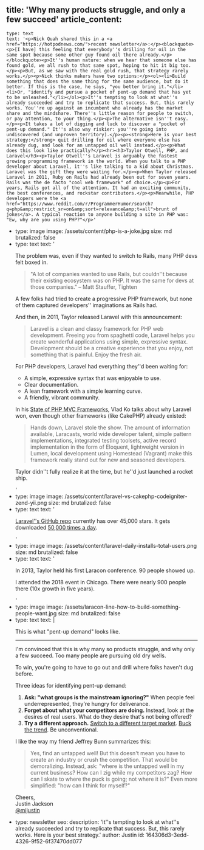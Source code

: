 title: 'Why many products struggle, and only a few succeed'
article_content:
  -
    type: text
    text: '<p>Nick Quah shared this in a <a href="https://hotpodnews.com/">recent newsletter</a>:</p><blockquote><p>[I have] this feeling that everybody''s drilling for oil in the same spot because some other guy found oil there already.</p></blockquote><p>It''s human nature: when we hear that someone else has found gold, we all rush to that same spot, hoping to hit it big too.</p><p>But, as we saw with the real gold rush, that strategy rarely works.</p><p>Nick thinks makers have two options:</p><ol><li>Build something that does the same thing for the same audience, but do it better. If this is the case, he says, "you better bring it."</li><li>Or, "identify and pursue a pocket of pent-up demand that has yet to be unleashed."</li></ol><p>It''s tempting to look at what''s already succeeded and try to replicate that success. But, this rarely works. You''re up against an incumbent who already has the market share and the mindshare. There''s little reason for people to switch, or pay attention, to your thing.</p><p>The alternative isn''t easy.</p><p>It takes a lot of digging and luck to discover a "pocket of pent-up demand." It''s also way riskier: you''re going into undiscovered (and unproven territory).</p><p><strong>Here is your best strategy:</strong> quit drilling for oil where everyone else has already dug, and look for an untapped oil well instead.</p><p>What does this look like practically?</p><hr><h3>Taylor Otwell, PHP, and Laravel</h3><p>Taylor Otwell''s Laravel is arguably the fastest growing programming framework in the world. When you talk to a PHP developer about Laravel, it''s like talking to a kid about Christmas. Laravel was the gift they were waiting for.</p><p>When Taylor released Laravel in 2011, Ruby on Rails had already been out for seven years. Rails was the de facto "cool web framework" of choice.</p><p>For years, Rails got all of the attention. It had an exciting community, the best conferences, and rockstar contributors.</p><p>Meanwhile, PHP developers were the <a href="https://www.reddit.com/r/ProgrammerHumor/search?q=php&amp;restrict_sr=on&amp;sort=relevance&amp;t=all">brunt of jokes</a>. A typical reaction to anyone building a site in PHP was: "Ew, why are you using PHP?"</p>'
  -
    type: image
    image: /assets/content/php-is-a-joke.jpg
    size: md
    brutalized: false
  -
    type: text
    text: '<p>The problem was, even if they wanted to switch to Rails, many PHP devs felt boxed in.</p><blockquote><p>"A lot of companies wanted to use Rails, but couldn''t because their existing ecosystem was on PHP. It was the same for devs at those companies." – Matt Stauffer, Tighten</p></blockquote><p>A few folks had tried to create a progressive PHP framework, but none of them captured developers'' imaginations as Rails had.</p><p>And then, in 2011, Taylor released Laravel with this announcement:</p><blockquote><p>Laravel is a clean and classy framework for PHP web development. Freeing you from spaghetti code, Laravel helps you create wonderful applications using simple, expressive syntax. Development should be a creative experience that you enjoy, not something that is painful. Enjoy the fresh air.</p></blockquote><p>For PHP developers, Laravel had everything they''d been waiting for:</p><ul><li>A simple, expressive syntax that was enjoyable to use.</li><li>Clear documentation.</li><li>A lean framework with a simple learning curve.</li><li>A friendly, vibrant community.</li></ul><p>In his <a href="https://medium.com/@vlad_ko/the-state-of-php-mvc-frameworks-in-2017-laravel-symfony-codeigniter-cakephp-zend-ccd3ab832c4f">State of PHP MVC Frameworks</a>, Vlad Ko talks about why Laravel won, even though other frameworks (like CakePHP) already existed:</p><blockquote><p>Hands down, Laravel stole the show. The amount of information available, Laracasts, world wide developer talent, simple pattern implementations, integrated testing toolsets, active record implementation in the form of Eloquent, lightweight version in Lumen, local development using Homestead (Vagrant) make this framework really stand out for new and seasoned developers.</p></blockquote><p>Taylor didn''t fully realize it at the time, but he''d just launched a rocket ship.</p>'
  -
    type: image
    image: /assets/content/laravel-vs-cakephp-codeigniter-zend-yii.png
    size: md
    brutalized: false
  -
    type: text
    text: '<p><a href="https://github.com/laravel/laravel">Laravel''s GitHub repo</a> currently has over 45,000 stars. It gets downloaded <a href="https://packagist.org/packages/laravel/framework/stats">50,000 times a day</a>.</p>'
  -
    type: image
    image: /assets/content/laravel-daily-installs-total-users.png
    size: md
    brutalized: false
  -
    type: text
    text: '<p>In 2013, Taylor held his first Laracon conference. 90 people showed up.</p><p>I attended the 2018 event in Chicago. There were nearly 900 people there (10x growth in five years).</p>'
  -
    type: image
    image: /assets/laracon-line-how-to-build-something-people-want.jpg
    size: md
    brutalized: false
  -
    type: text
    text: |
      <p>This is what "pent-up demand" looks like.</p><hr><p>I'm convinced that this is why many so products struggle, and why only a few succeed. Too many people are pursuing old dry wells.</p><p>To win, you're going to have to go out and drill where folks haven't dug before.</p><p>Three ideas for identifying pent-up demand:</p><ol><li><strong>Ask: "what groups is the mainstream ignoring?"</strong> When people feel underrepresented, they're hungry for deliverance.</li><li><strong>Forget about what your competitors are doing.</strong> Instead, look at the desires of real users. What do they desire that's not being offered?</li><li><strong>Try a different approach.</strong> <a href="https://devmarketing.xyz/saas-target-market/">Switch to a different target market</a>. <a href="https://thepointsguy.com/2017/09/experience-only-on-virgin-america/">Buck the trend</a>. Be unconventional.</li></ol><p>I like the way my friend Jeffrey Bunn summarizes this:</p><blockquote><p>Yes, find an untapped well! But this doesn't mean you have to create an industry or crush the competition. That would be demoralizing. Instead, ask: "where is the untapped well in my current business? How can I zig while my competitors zag? How can I skate to where the puck is going; not where it is?" Even more simplified: "how can I think for myself?"</p></blockquote><p>Cheers,<br>
      Justin Jackson<br>
      <a href="https://twitter.com/mijustin">@mijustin</a></p>
  -
    type: newsletter
seo:
  description: 'It''s tempting to look at what''s already succeeded and try to replicate that success. But, this rarely works. Here is your best strategy.'
author: Justin
id: 164306d3-3edd-4326-9f52-6f37470dd077
